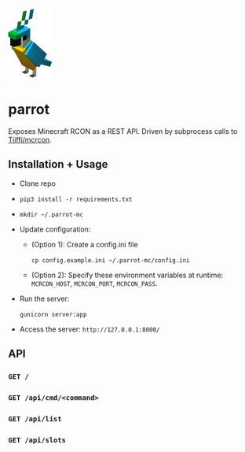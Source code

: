 <img height=150 src="img/Cyan_Parrot.png">

# parrot

Exposes Minecraft RCON as a REST API. Driven by subprocess calls to [Tiiffi/mcrcon](https://github.com/Tiiffi/mcrcon).


## Installation + Usage

- Clone repo
- `pip3 install -r requirements.txt`
- `mkdir ~/.parrot-mc`
- Update configuration:
  - (Option 1): Create a config.ini file

    `cp config.example.ini ~/.parrot-mc/config.ini`
  
  - (Option 2): Specify these environment variables at runtime: `MCRCON_HOST`, `MCRCON_PORT`, `MCRCON_PASS`.

- Run the server:
  
  `gunicorn server:app`

- Access the server: `http://127.0.0.1:8000/`

## API

### `GET /`
### `GET /api/cmd/<command>`
### `GET /api/list`
### `GET /api/slots`
